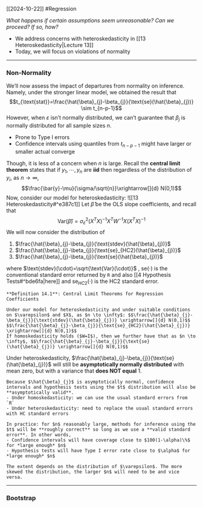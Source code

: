 [[2024-10-22]] #Regression 

*What happens if certain assumptions seem unreasonable? Can we proceed? If so, how?*
- We address concerns with heteroskedasticity in [[13 Heteroskedasticity|Lecture 13]]
- Today, we will focus on violations of normality

---
### Non-Normality
We’ll now assess the impact of departures from normality on inference. Namely, under the stronger linear model, we obtained the result that $$t_{\text{stat}}=\frac{\hat{\beta}_{j}-\beta_{j}}{\text{se}(\hat{\beta}_{j})} \sim t_{n-p-1}$$
However, when $\varepsilon$ isn’t normally distributed, we can’t guarantee that $\beta_{j}$ is normally distributed for all sample sizes $n$.
- Prone to Type I errors
- Confidence intervals using quantiles from $t_{n-p-1}$ might have larger or smaller actual converge

Though, it is less of a concern when $n$ is large. Recall the **central limit theorem** states that if $y_{1},\cdots, y_{n}$ are **iid** then regardless of the distribution of $y_{i}$, as $n \to \infty$, $$\frac{\bar{y}-\mu}{\sigma/\sqrt{n}}\xrightarrow[]{d} N(0,1)$$
Now, consider our model for heteroskedasticity: ![[13 Heteroskedasticity#^e387c1]]
Let $\hat{\beta}$ be the OLS slope coefficients, and recall that $$\text{Var}(\hat{\beta})=\sigma_{\varepsilon}^{2}(X^{T}X)^{-1}X^T W^{-1}X(X^{T}X)^{-1}$$
We will now consider the distribution of
1. $\frac{\hat{\beta}_{j}-\beta_{j}}{\text{stdev}(\hat{\beta}_{j})}$
2. $\frac{\hat{\beta}_{j}-\beta_{j}}{\text{se}_{HC2}(\hat{\beta}_{j})}$
3. $\frac{\hat{\beta}_{j}-\beta_{j}}{\text{se}(\hat{\beta}_{j})}$

where $\text{stdev}(\cdot)=\sqrt{\text{Var}(\cdot)}$ , $\text{se}(\cdot)$ is the conventional standard error returned by `R` and also [[4 Hypothesis Tests#^bde6fa|here]] and $\text{se}_{HC2}(\cdot)$  is the HC2 standard error.

```ad-important
**Definition 14.1**: Central Limit Theorems for Regression Coefficients

Under our model for heteroskedasticity and under suitable conditions on $\varepsilon$ and $X$, as $n \to \infty$: $$\frac{\hat{\beta}_{j}-\beta_{j}}{\text{stdev}(\hat{\beta}_{j})} \xrightarrow[]{d} N(0,1)$$ $$\frac{\hat{\beta}_{j}-\beta_{j}}{\text{se}_{HC2}(\hat{\beta}_{j})} \xrightarrow[]{d} N(0,1)$$
If homoskedasticity holds ($W=I$), then we further have that as $n \to \infty$, $$\frac{\hat{\beta}_{j}-\beta_{j}}{\text{se}(\hat{\beta}_{j})} \xrightarrow[]{d} N(0,1)$$
```

Under heteroskedasticity, $\frac{\hat{\beta}_{j}-\beta_{j}}{\text{se}(\hat{\beta}_{j})}$ will still be **asymptotically normally distributed** with mean zero, but with a variance that **does NOT equal** $1$.

```ad-note
Because $\hat{\beta}_{j}$ is asymptotically normal, confidence intervals and hypothesis tests using the $t$ distribution will also be **asymptotically valid**.
- Under homoskedasticity: we can use the usual standard errors from `R`
- Under heteroskedasticity: need to replace the usual standard errors with HC standard errors

In practice: for $n$ reasonably large, methods for inference using the $t$ will be **roughly correct** so long as we use a **valid standard error**. In other words,
- Confidence intervals will have coverage close to $100(1-\alpha)\%$ for *large enough* $n$
- Hypothesis tests will have Type I error rate close to $\alpha$ for *large enough* $n$

The extent depends on the distribution of $\varepsilon$. The more skewed the distribution, the larger $n$ will need to be and vice versa.
```

---
### Bootstrap

